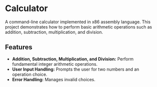 # Calculator

A command-line calculator implemented in x86 assembly language. This project demonstrates how to perform basic arithmetic operations such as addition, subtraction, multiplication, and division.

## Features
- **Addition, Subtraction, Multiplication, and Division:** Perform fundamental integer arithmetic operations.
- **User Input Handling:** Prompts the user for two numbers and an operation choice.
- **Error Handling:** Manages invalid choices.



